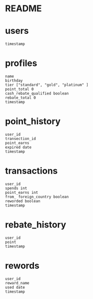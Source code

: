 # README




# users
	timestamp

# profiles
	name
	birthday
	tier ["standard", "gold", "platinum" ]
	point_total 0
	cash_rebate_qualified boolean
	rebate_total 0
	timestamp

# point_history
	user_id
	transection_id
	point_earns
	expired date
	timestamp

# transactions
	user_id
	spends int
	point_earns int
	from_ foreign_country boolean
	reworded boolean
	timestamp

# rebate_history
	user_id
	point
	timestamp

# rewords
	user_id
	reward_name
	used date
	timestamp
